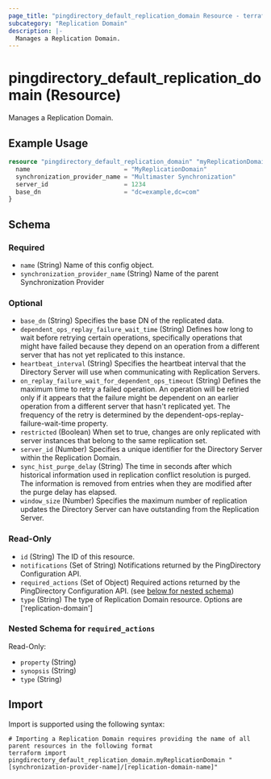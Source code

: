 ```yaml
---
page_title: "pingdirectory_default_replication_domain Resource - terraform-provider-pingdirectory"
subcategory: "Replication Domain"
description: |-
  Manages a Replication Domain.
---
```


# pingdirectory_default_replication_domain (Resource)

Manages a Replication Domain.

## Example Usage

```terraform
resource "pingdirectory_default_replication_domain" "myReplicationDomain" {
  name                          = "MyReplicationDomain"
  synchronization_provider_name = "Multimaster Synchronization"
  server_id                     = 1234
  base_dn                       = "dc=example,dc=com"
}
```

<!-- schema generated by tfplugindocs -->
## Schema

### Required

- `name` (String) Name of this config object.
- `synchronization_provider_name` (String) Name of the parent Synchronization Provider

### Optional

- `base_dn` (String) Specifies the base DN of the replicated data.
- `dependent_ops_replay_failure_wait_time` (String) Defines how long to wait before retrying certain operations, specifically operations that might have failed because they depend on an operation from a different server that has not yet replicated to this instance.
- `heartbeat_interval` (String) Specifies the heartbeat interval that the Directory Server will use when communicating with Replication Servers.
- `on_replay_failure_wait_for_dependent_ops_timeout` (String) Defines the maximum time to retry a failed operation. An operation will be retried only if it appears that the failure might be dependent on an earlier operation from a different server that hasn't replicated yet. The frequency of the retry is determined by the dependent-ops-replay-failure-wait-time property.
- `restricted` (Boolean) When set to true, changes are only replicated with server instances that belong to the same replication set.
- `server_id` (Number) Specifies a unique identifier for the Directory Server within the Replication Domain.
- `sync_hist_purge_delay` (String) The time in seconds after which historical information used in replication conflict resolution is purged. The information is removed from entries when they are modified after the purge delay has elapsed.
- `window_size` (Number) Specifies the maximum number of replication updates the Directory Server can have outstanding from the Replication Server.

### Read-Only

- `id` (String) The ID of this resource.
- `notifications` (Set of String) Notifications returned by the PingDirectory Configuration API.
- `required_actions` (Set of Object) Required actions returned by the PingDirectory Configuration API. (see [below for nested schema](#nestedatt--required_actions))
- `type` (String) The type of Replication Domain resource. Options are ['replication-domain']

<a id="nestedatt--required_actions"></a>
### Nested Schema for `required_actions`

Read-Only:

- `property` (String)
- `synopsis` (String)
- `type` (String)

## Import

Import is supported using the following syntax:

```shell
# Importing a Replication Domain requires providing the name of all parent resources in the following format
terraform import pingdirectory_default_replication_domain.myReplicationDomain "[synchronization-provider-name]/[replication-domain-name]"
```

